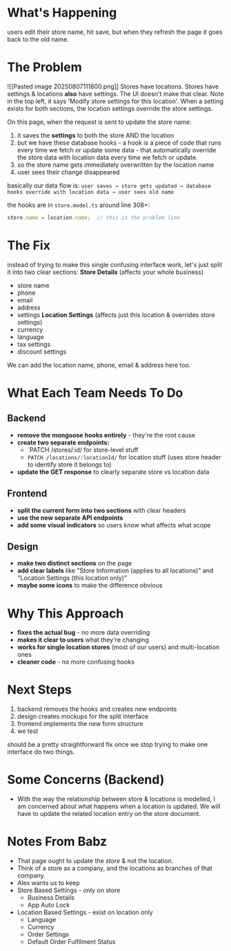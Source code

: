 # What's Happening 
users edit their store name, hit save, but when they refresh the page it goes back to the old name. 
# The Problem
![[Pasted image 20250807111800.png]]
Stores have locations. Stores have settings & locations **also** have settings. The UI doesn't make that clear. Note in the top left, it says 'Modify store settings for this location'. When a setting exists for both sections, the location settings override the store settings.

On this page, when the request is sent to update the store name:
1. it saves the **settings** to both the store AND the location 
2. but we have these database hooks - a hook is a piece of  code that runs every time we fetch or update some data - that automatically override the store data with location data every time we fetch or update.
3. so the store name gets immediately overwritten by the location name
4. user sees their change disappeared

basically our data flow is: `user saves → store gets updated → database hooks override with location data → user sees old name`

the hooks are in `store.model.ts` around line 308+:
```ts
store.name = location.name;  // this is the problem line
```
# The Fix
instead of trying to make this single confusing interface work, let's just split it into two clear sections:
**Store Details** (affects your whole business)
- store name 
- phone
- email  
- address
- settings
**Location Settings** (affects just this location & overrides store settings)
- currency
- language
- tax settings
- discount settings

We can add the location name, phone, email & address here too.
# What Each Team Needs To Do
## Backend
- **remove the mongoose hooks entirely** - they're the root cause
- **create two separate endpoints:**
  - `PATCH /stores/:id/ for store-level stuff
  - `PATCH /locations/:locationId/` for location stuff (uses store header to identify store it belongs to)
- **update the GET response** to clearly separate store vs location data
## Frontend  
- **split the current form into two sections** with clear headers
- **use the new separate API endpoints** 
- **add some visual indicators** so users know what affects what scope
## Design
- **make two distinct sections** on the page 
- **add clear labels** like "Store Information (applies to all locations)" and "Location Settings (this location only)"
- **maybe some icons** to make the difference obvious
# Why This Approach
- **fixes the actual bug** - no more data overriding
- **makes it clear to users** what they're changing  
- **works for single location stores** (most of our users) and multi-location ones
- **cleaner code** - no more confusing hooks
# Next Steps
1. backend removes the hooks and creates new endpoints
2. design creates mockups for the split interface  
3. frontend implements the new form structure
4. we test

should be a pretty straightforward fix once we stop trying to make one interface do two things.
# Some Concerns (Backend) 
- With the way the relationship between store & locations is modelled, I am concerned about what happens when a location is updated. We will have to update the related location entry on the store document.
# Notes From Babz
- That page ought to update the *store* & not the location.
- Think of a store as a company, and the locations as branches of that company. 
- Alex wants us to keep 
- Store Based Settings - only on store
	- Business Details
	- App Auto Lock
- Location Based Settings - exist on location only 
	- Language
	- Currency
	- Order Settings
	- Default Order Fulfilment Status